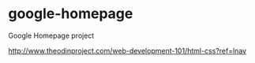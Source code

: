 # google-homepage
Google Homepage project

http://www.theodinproject.com/web-development-101/html-css?ref=lnav
